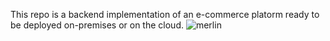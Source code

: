 This repo is a backend implementation of an e-commerce platorm ready to be deployed on-premises or on the cloud.
![merlin](https://github.com/user-attachments/assets/5fd0f66b-04d6-4b84-a58f-f0662dbffdf4)

